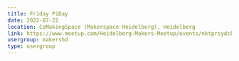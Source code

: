 ```yaml
---
title: Friday PiDay
date: 2022-07-22
location: CoMakingSpace (Makerspace Heidelberg), Heidelberg
link: https://www.meetup.com/Heidelberg-Makers-Meetup/events/nktprsydckbdc/
usergroup: makershd
type: usergroup
---
```

